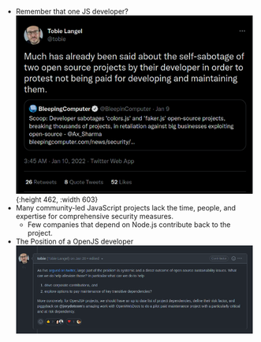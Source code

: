 - Remember that one JS developer? 
  ![image.png](../assets/image_1657135605477_0.png){:height 462, :width 603}
- Many community-led JavaScript projects lack the time, people, and expertise for comprehensive security measures.
  * Few companies that depend on Node.js contribute back to the project.
- The Position of a OpenJS developer
  ![image.png](../assets/image_1657140874359_0.png)